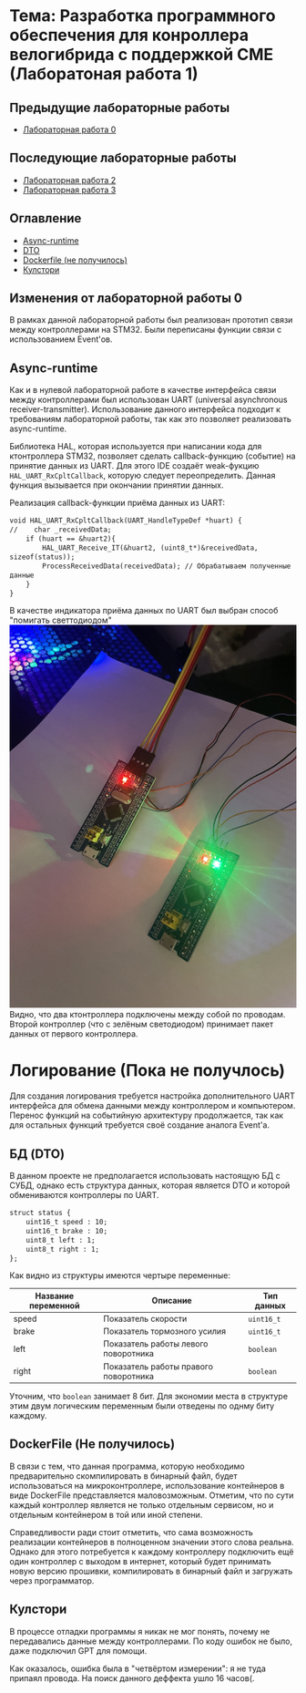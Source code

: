# Тема: Разработка программного обеспечения для конроллера велогибрида с поддержкой СМЕ (Лаборатоная работа 1)
## Предыдущие лабораторные работы
- [Лабораторная работа 0](README00.md)
## Последующие лабораторные работы
- [Лабораторная работа 2](README02.md)
- [Лабораторная работа 3](README.md)
## Оглавление
- [Async-runtime](#async-runtime)
- [DTO](#бд-dto)
- [Dockerfile (не получилось)](#dockerfile-не-получилось)
- [Кулстори](#кулстори)

## Изменения от лабораторной работы 0
В рамках данной лабораторной работы был реализован прототип связи между контроллерами на STM32. Были переписаны функции связи с использованием Event'ов.

## Async-runtime
Как и в нулевой лабораторной работе в качестве интерфейса связи между контроллерами был использован UART (universal asynchronous receiver-transmitter). Использование данного интерфейса подходит к требованиям лабораторной работы, так как это позволяет реализовать async-runtime.

Библиотека HAL, которая используется при написании кода для ктонтроллера STM32, позволяет сделать callback-функцию (событие) на принятие данных из UART. Для этого IDE создаёт weak-фукцию `HAL_UART_RxCpltCallback`, которую следует переопределить. Данная функция вызывается при окончании принятии данных.

Реализация callback-функции приёма данных из UART:
```
void HAL_UART_RxCpltCallback(UART_HandleTypeDef *huart) {
//    char _receivedData;
	if (huart == &huart2){
		HAL_UART_Receive_IT(&huart2, (uint8_t*)&receivedData, sizeof(status));
		ProcessReceivedData(receivedData); // Обрабатываем полученные данные
	}
}
```

В качестве индикатора приёма данных по UART был выбран способ "помигать светтодиодом"
![Индикатор приёма данных](./Resourses/2.jpeg)
Видно, что два ктонтроллера подключены между собой по проводам. Второй контроллер (что с зелёным светодиодом) принимает пакет данных от первого контроллера.

# Логирование (Пока не получлось)
Для создания логирования требуется настройка дополнительного UART интерфейса для обмена данными между контроллером и компьютером. Перенос функций на событийную архитектуру продолжается, так как для остальных функций требуется своё создание аналога Event'a.

## БД (DTO)
В данном проекте не предполагается использовать настоящую БД с СУБД, однако есть структура данных, которая является DTO и которой обмениваются контроллеры по UART.
```
struct status {
	uint16_t speed : 10;
	uint16_t brake : 10;
	uint8_t left : 1;
	uint8_t right : 1;
};
```
Как видно из структуры имеются чертыре переменные:

| Название переменной  | Описание | Тип данных |
| -------------------- | ------------- | ------------- |
| speed  | Показатель скорости  | `uint16_t` |
| brake  | Показатель тормозного усилия  | `uint16_t` |
| left  | Показатель работы левого поворотника  | `boolean` |
| right  | Показатель работы правого поворотника  | `boolean` |

Уточним, что `boolean` занимает 8 бит. Для экономии места в структуре этим двум логическим переменным были отведены по однму биту каждому.

## DockerFile (Не получилось)
В связи с тем, что данная программа, которую необходимо предварительно скомпилировать в бинарный файл, будет использоваться на микроконтроллере, использование контейнеров в виде DockerFile представляется маловозможным. Отметим, что по сути каждый контроллер является не только отдельным сервисом, но и отдельным контейнером в той или иной степени.

Справедливости ради стоит отметить, что сама возможность реализации контейнеров в полноценном значении этого слова реальна. Однако для этого потребуется к каждому контроллеру подключить ещё один контроллер с выходом в интернет, который будет принимать новую версию прошивки, компилировать в бинарный файл и загружать через программатор.

## Кулстори
В процессе отладки программы я никак не мог понять, почему не передавались данные между контроллерами. По коду ошибок не было, даже подключил GPT для помощи.

Как оказалось, ошибка была в "четвёртом измерении": я не туда припаял провода. На поиск данного деффекта ушло 16 часов(.
